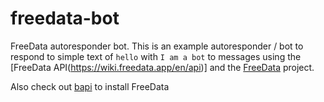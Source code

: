 # freedata-bot
FreeData autoresponder bot. This is an example autoresponder / bot to respond to simple text of `hello` with `I am a bot` to messages using the [FreeData API(https://wiki.freedata.app/en/api)] and the [FreeData](https://freedata.app) project.

Also check out [bapi](https://github.com/SpudGunMan/bapi) to install FreeData
